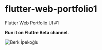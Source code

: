# flutter-web-portfolio1
 Flutter Web Portfolio UI #1

<b>Run it on Fluttre Beta channel.</b>

<img src="https://github.com/berkipekoglu/flutter-web-portfolio-ui/blob/main/Flutter%20Web%20Portfolio%20UI%20Demo.png" alt="Berk İpekoğlu" />
